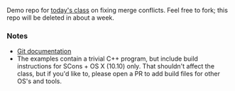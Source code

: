 Demo repo for [today's class](http://training.github.com/classes/free/#July-29-2015) on fixing merge conflicts. Feel free to fork; this repo will be deleted in about a week.

### Notes
- [Git documentation](http://git-scm.com/docs)
- The examples contain a trivial C++ program, but include build instructions for SCons + OS X (10.10) only. That shouldn't affect the class, but if you'd like to, please open a PR to add build files for other OS's and tools.
